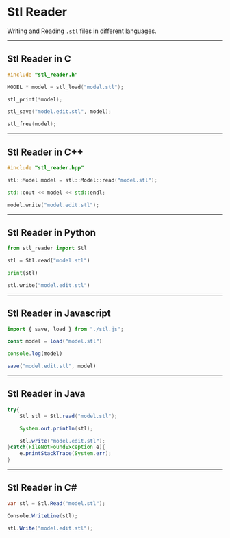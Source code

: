 # Stl Reader

Writing and Reading  `.stl` files in different languages.

---
## Stl Reader in C
```c
#include "stl_reader.h"

MODEL * model = stl_load("model.stl");

stl_print(*model);

stl_save("model.edit.stl", model);

stl_free(model);
```
---
## Stl Reader in C++
```cpp
#include "stl_reader.hpp"

stl::Model model = stl::Model::read("model.stl");

std::cout << model << std::endl;

model.write("model.edit.stl");
```
---
## Stl Reader in Python
```python
from stl_reader import Stl

stl = Stl.read("model.stl")

print(stl)

stl.write("model.edit.stl")
```
---
## Stl Reader in Javascript
```js
import { save, load } from "./stl.js";

const model = load("model.stl")

console.log(model)

save("model.edit.stl", model)
```
---
## Stl Reader in Java
```java
try{
    Stl stl = Stl.read("model.stl");

    System.out.println(stl);

    stl.write("model.edit.stl");
}catch(FileNotFoundException e){
    e.printStackTrace(System.err);
}
```
---
## Stl Reader in C#
```c#
var stl = Stl.Read("model.stl");

Console.WriteLine(stl);

stl.Write("model.edit.stl");
```
